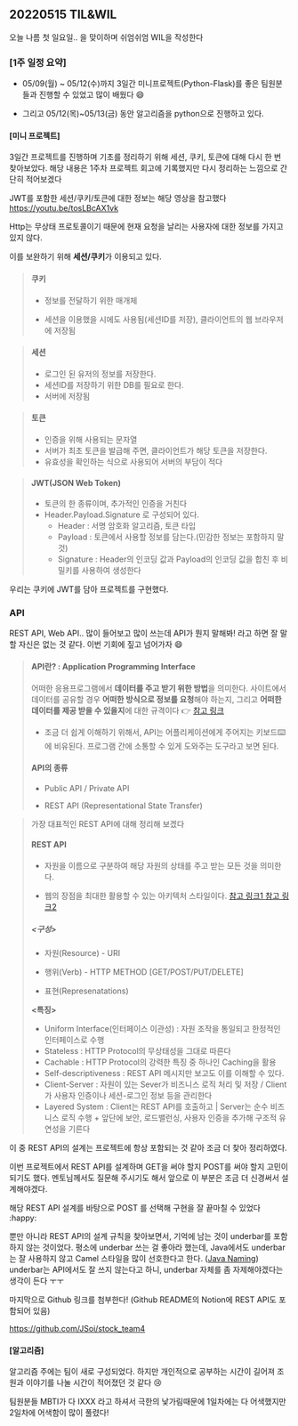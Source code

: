 ## 20220515 TIL&WIL

오늘 나름 첫 일요일.. 을 맞이하며 쉬엄쉬엄 WIL을 작성한다

### [1주 일정 요약]

- 05/09(월) ~ 05/12(수)까지 3일간 미니프로젝트(Python-Flask)를 좋은 팀원분들과 진행할 수 있었고 많이 배웠다 :smile:

- 그리고 05/12(목)~05/13(금) 동안 알고리즘을 python으로 진행하고 있다.

#### [미니 프로젝트]

3일간 프로젝트를 진행하며 기초를 정리하기 위해 세션, 쿠키, 토큰에 대해 다시 한 번 찾아보았다. 해당 내용은 1주차 프로젝트 회고에 기록했지만 다시 정리하는 느낌으로 간단히 적어보겠다

JWT를 포함한 세션/쿠키/토큰에 대한 정보는 해당 영상을 참고했다 <https://youtu.be/tosLBcAX1vk>

Http는 무상태 프로토콜이기 때문에 현재 요청을 날리는 사용자에 대한 정보를 가지고 있지 않다.

이를 보완하기 위해 **세션/쿠키**가 이용되고 있다.



> #### 쿠키
>
> - 정보를 전달하기 위한 매개체
>
> - 세션을 이용했을 시에도 사용됨(세션ID를 저장), 클라이언트의 웹 브라우저에 저장됨



> #### 세션
>
> - 로그인 된 유저의 정보를 저장한다. 
> - 세션ID를 저장하기 위한 DB를 필요로 한다.
> - 서버에 저장됨



> #### 토큰
> - 인증을 위해 사용되는 문자열
> - 서버가 최초 토큰을 발급해 주면, 클라이언트가 해당 토큰을 저장한다.
> - 유효성을 확인하는 식으로 사용되어 서버의 부담이 적다



> #### JWT(JSON Web Token)
> - 토큰의 한 종류이며, 추가적인 인증을 거친다
> - Header.Payload.Signature 로 구성되어 있다.
>   - Header : 서명 암호화 알고리즘, 토큰 타입
>   - Payload : 토큰에서 사용할 정보를 담는다.(민감한 정보는 포함하지 말 것)
>   - Signature : Header의 인코딩 값과 Payload의 인코딩 값을 합친 후 비밀키를 사용하여 생성한다



우리는 쿠키에 JWT를 담아 프로젝트를 구현했다.



###  API

REST API, Web API.. 많이 들어보고 많이 쓰는데
API가 뭔지 말해봐! 라고 하면 잘 말할 자신은 없는 것 같다.
이번 기회에 짚고 넘어가자 :smile:

> #### **API란?** : Application Programming Interface
> 어떠한 응용프로그램에서 **데이터를 주고 받기 위한 방법**을 의미한다.
> 사이트에서 데이터를 공유할 경우 **어떠한 방식으로 정보를 요청**해야 하는지, 그리고 **어떠한 데이터를 제공 받을 수 있을지**에 대한 규격이다 👉 [참고 링크](https://steemit.com/kr/@yahweh87/it-api)
>
> - 조금 더 쉽게 이해하기 위해서, API는 어플리케이션에게 주어지는 키보드:keyboard:에 비유된다. 프로그램 간에 소통할 수 있게 도와주는 도구라고 보면 된다. 
>
> #### API의 종류
>
> - Public API / Private API
>
> - REST API (Representational State Transfer)



>  가장 대표적인 REST API에 대해 정리해 보겠다
>
>  #### REST API
>
>  - 자원을 이름으로 구분하여 해당 자원의 상태를 주고 받는 모든 것을 의미한다.
>
>  - 웹의 장점을 최대한 활용할 수 있는 아키텍처 스타일이다. [참고 링크1 ](https://gmlwjd9405.github.io/2018/09/21/rest-and-restful.html)[참고 링크2](https://meetup.toast.com/posts/92)
>
>  ##### **<구성>** 
>
>  - 자원(Resource) - URI
>
>  - 행위(Verb) - HTTP METHOD [GET/POST/PUT/DELETE]
>
>  - 표현(Represenatations)
>
>  **<특징>**
>
>  - Uniform Interface(인터페이스 이관성) : 자원 조작을 통일되고 한정적인 인터페이스로 수행
>  - Stateless : HTTP Protocol의 무상태성을 그대로 따른다
>  - Cachable : HTTP Protocol의 강력한 특징 중 하나인 Caching을 활용
>  - Self-descriptiveness : REST API 메시지만 보고도 이를 이해할 수  있다.
>  - Client-Server : 자원이 있는 Sever가 비즈니스 로직 처리 및 저장 / Client가 사용자 인증이나 세션-로그인 정보 등을 관리한다
>  - Layered System : Client는 REST API를 호출하고 | Server는 순수 비즈니스 로직 수행 + 앞단에 보안, 로드밸런싱, 사용자 인증을 추가해 구조적 유연성을 기른다



이 중 REST API의 설계는 프로젝트에 항상 포함되는 것 같아 조금 더 찾아 정리하였다.

이번 프로젝트에서 REST API를 설계하며 GET을 써야 할지 POST를 써야 할지 고민이 되기도 했다. 멘토님께서도 질문해 주시기도 해서 앞으로 이 부분은 조금 더 신경써서 설계해야겠다.

해당 REST API 설계를 바탕으로 POST 를 선택해 구현을 잘 끝마칠 수 있었다 :happy:

뿐만 아니라 REST API의 설계 규칙을 찾아보면서, 기억에 남는 것이 underbar를 포함하지 않는 것이었다.  평소에 underbar 쓰는 걸 좋아라 했는데,  Java에서도 underbar는 잘 사용하지 않고 Camel 스타일을 많이 선호한다고 한다. ([Java Naming](https://google.github.io/styleguide/javaguide.html#s5.2-specific-identifier-names)) underbar는 API에서도 잘 쓰지 않는다고 하니, underbar 자체를 좀 자제해야겠다는 생각이 든다 ㅜㅜ



마지막으로 Github 링크를 첨부한다! (Github README의 Notion에 REST API도 포함되어 있음)


https://github.com/JSoi/stock_team4



#### [알고리즘]

알고리즘 주에는 팀이 새로 구성되었다. 하지만 개인적으로 공부하는 시간이 길어져 조원과 이야기를 나눌 시간이 적어졌던 것 같다 :cry:

팀원분들 MBTI가 다 IXXX 라고 하셔서 극한의 낯가림때문에 1일차에는 다 어색했지만 2일차에 어색함이 많이 풀렸다!

